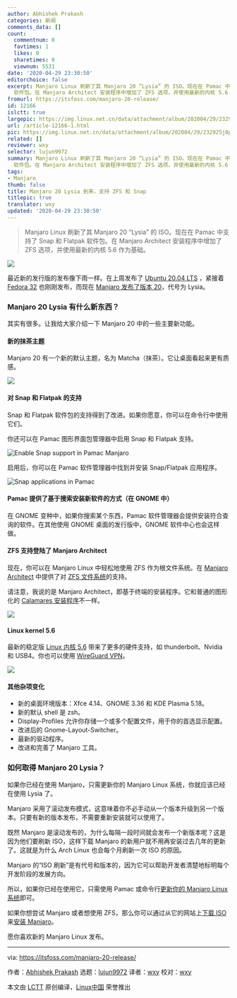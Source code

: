 ```yaml
---
author: Abhishek Prakash
categories: 新闻
comments_data: []
count:
  commentnum: 0
  favtimes: 1
  likes: 0
  sharetimes: 0
  viewnum: 5531
date: '2020-04-29 23:30:50'
editorchoice: false
excerpt: Manjaro Linux 刷新了其 Manjaro 20 “Lysia” 的 ISO。现在在 Pamac 中支持了 Snap 和 Flatpak
  软件包。在 Manjaro Architect 安装程序中增加了 ZFS 选项，并使用最新的内核 5.6 作为基础。
fromurl: https://itsfoss.com/manjaro-20-release/
id: 12166
islctt: true
largepic: https://img.linux.net.cn/data/attachment/album/202004/29/232925j8paomvp11pfu12v.jpg
url: /article-12166-1.html
pic: https://img.linux.net.cn/data/attachment/album/202004/29/232925j8paomvp11pfu12v.jpg.thumb.jpg
related: []
reviewer: wxy
selector: lujun9972
summary: Manjaro Linux 刷新了其 Manjaro 20 “Lysia” 的 ISO。现在在 Pamac 中支持了 Snap 和 Flatpak
  软件包。在 Manjaro Architect 安装程序中增加了 ZFS 选项，并使用最新的内核 5.6 作为基础。
tags:
- Manjaro
thumb: false
title: Manjaro 20 Lysia 到来，支持 ZFS 和 Snap
titlepic: true
translator: wxy
updated: '2020-04-29 23:30:50'
---
```



> 
> Manjaro Linux 刷新了其 Manjaro 20 “Lysia” 的 ISO。现在在 Pamac 中支持了 Snap 和 Flatpak 软件包。在 Manjaro Architect 安装程序中增加了 ZFS 选项，并使用最新的内核 5.6 作为基础。
> 
> 
> 


![](/data/attachment/album/202004/29/232925j8paomvp11pfu12v.jpg)


最近新的发行版的发布像下雨一样。在上周发布了 [Ubuntu 20.04 LTS](/article-12142-1.html) ，紧接着 [Fedora 32](/article-12164-1.html) 也刚刚发布，而现在 [Manjaro 发布了版本 20](https://forum.manjaro.org/t/manjaro-20-0-lysia-released/138633)，代号为 Lysia。


### Manjaro 20 Lysia 有什么新东西？


其实有很多。让我给大家介绍一下 Manjaro 20 中的一些主要新功能。


#### 新的抹茶主题


Manjaro 20 有一个新的默认主题，名为 Matcha（抹茶）。它让桌面看起来更有质感。


![](/data/attachment/album/202004/29/233052k2o77y0et2tp9uyy.jpg)


#### 对 Snap 和 Flatpak 的支持


Snap 和 Flatpak 软件包的支持得到了改进。如果你愿意，你可以在命令行中使用它们。


你还可以在 Pamac 图形界面包管理器中启用 Snap 和 Flatpak 支持。


![Enable Snap support in Pamac Manjaro](/data/attachment/album/202004/29/233052dr1wwmustgi91w7w.jpg)


启用后，你可以在 Pamac 软件管理器中找到并安装 Snap/Flatpak 应用程序。


![Snap applications in Pamac](/data/attachment/album/202004/29/233055a1bm08c7gt8r8a7g.jpg)


#### Pamac 提供了基于搜索安装新软件的方式（在 GNOME 中）


在 GNOME 变种中，如果你搜索某个东西，Pamac 软件管理器会提供安装符合查询的软件。在其他使用 GNOME 桌面的发行版中，GNOME 软件中心也会这样做。


#### ZFS 支持登陆了 Manjaro Architect


现在，你可以在 Manjaro Linux 中轻松地使用 ZFS 作为根文件系统。在 [Manjaro Architect](https://itsfoss.com/manjaro-architect-review/) 中提供了对 [ZFS 文件系统](https://itsfoss.com/what-is-zfs/)的支持。


请注意，我说的是 Manjaro Architect，即基于终端的安装程序。它和普通的图形化的 [Calamares 安装程序](https://calamares.io/)不一样。


![](/data/attachment/album/202004/29/233056boj6iqdg0kgj0u6u.jpg)


#### Linux kernel 5.6


最新的稳定版 [Linux 内核 5.6](https://itsfoss.com/linux-kernel-5-6/) 带来了更多的硬件支持，如 thunderbolt、Nvidia 和 USB4。你也可以使用 [WireGuard VPN](https://itsfoss.com/wireguard/)。


![](/data/attachment/album/202004/29/233056xh7h6cc26ll6c2cz.jpg)


#### 其他杂项变化


* 新的桌面环境版本：Xfce 4.14、GNOME 3.36 和 KDE Plasma 5.18。
* 新的默认 shell 是 zsh。
* Display-Profiles 允许你存储一个或多个配置文件，用于你的首选显示配置。
* 改进后的 Gnome-Layout-Switcher。
* 最新的驱动程序。
* 改进和完善了 Manjaro 工具。


### 如何取得 Manjaro 20 Lysia？


如果你已经在使用 Manjaro，只需更新你的 Manjaro Linux 系统，你就应该已经在使用 Lysia 了。


Manjaro 采用了滚动发布模式，这意味着你不必手动从一个版本升级到另一个版本。只要有新的版本发布，不需要重新安装就可以使用了。


既然 Manjaro 是滚动发布的，为什么每隔一段时间就会发布一个新版本呢？这是因为他们要刷新 ISO，这样下载 Manjaro 的新用户就不用再安装过去几年的更新了。这就是为什么 Arch Linux 也会每个月刷新一次 ISO 的原因。


Manjaro 的“ISO 刷新”是有代号和版本的，因为它可以帮助开发者清楚地标明每个开发阶段的发展方向。


所以，如果你已经在使用它，只需使用 Pamac 或命令行[更新你的 Manjaro Linux 系统](https://itsfoss.com/update-arch-linux/)即可。


如果你想尝试 Manjaro 或者想使用 ZFS，那么你可以通过从它的网站上[下载 ISO](https://manjaro.org/download/) 来[安装 Manjaro](https://itsfoss.com/install-manjaro-linux/)。


愿你喜欢新的 Manjaro Linux 发布。




---


via: <https://itsfoss.com/manjaro-20-release/>


作者：[Abhishek Prakash](https://itsfoss.com/author/abhishek/) 选题：[lujun9972](https://github.com/lujun9972) 译者：[wxy](https://github.com/wxy) 校对：[wxy](https://github.com/wxy)


本文由 [LCTT](https://github.com/LCTT/TranslateProject) 原创编译，[Linux中国](https://linux.cn/) 荣誉推出